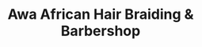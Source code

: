 ---
title: "Awa African Hair Braiding & Barbershop"
url: /atlanta/awa-african-hair-braiding-und-barbershop/
shop: Friseur
---